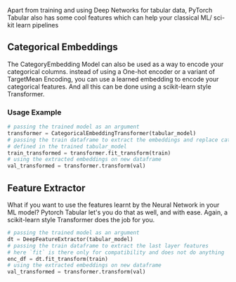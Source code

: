 Apart from training and using Deep Networks for tabular data, PyTorch Tabular also has some cool features which can help your classical ML/ sci-kit learn pipelines

## Categorical Embeddings

The CategoryEmbedding Model can also be used as a way to encode your categorical columns. instead of using a One-hot encoder or a variant of TargetMean Encoding, you can use a learned embedding to encode your categorical features. And all this can be done using a scikit-learn style Transformer.

### Usage Example

```python
# passing the trained model as an argument
transformer = CategoricalEmbeddingTransformer(tabular_model)
# passing the train dataframe to extract the embeddings and replace categorical features
# defined in the trained tabular_model
train_transformed = transformer.fit_transform(train)
# using the extracted embeddings on new dataframe
val_transformed = transformer.transform(val)
```

## Feature Extractor

What if you want to use the features learnt by the Neural Network in your ML model? Pytorch Tabular let's you do that as well, and with ease. Again, a scikit-learn style Transformer does the job for you.

```python
# passing the trained model as an argument
dt = DeepFeatureExtractor(tabular_model)
# passing the train dataframe to extract the last layer features
# here `fit` is there only for compatibility and does not do anything
enc_df = dt.fit_transform(train)
# using the extracted embeddings on new dataframe
val_transformed = transformer.transform(val)
```
